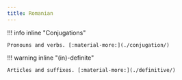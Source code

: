 ```yaml
---
title: Romanian
---
```


!!! info inline "Conjugations"

    Pronouns and verbs. [:material-more:](./conjugation/)

!!! warning inline "(in)-definite"

    Articles and suffixes. [:material-more:](./definitive/)
